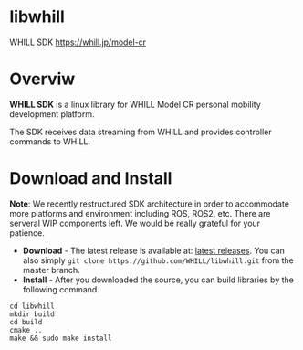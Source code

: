 # libwhill
WHILL SDK https://whill.jp/model-cr

# Overviw
**WHILL SDK** is a linux library for WHILL Model CR personal mobility development platform.

The SDK receives data streaming from WHILL and provides controller commands to WHILL.

# Download and Install
**Note**: We recently restructured SDK architecture in order to accommodate more platforms and environment including ROS, ROS2, etc. There are serveral WIP components left. We would be really grateful for your patience.

- **Download** - The latest release is available at: [latest releases](https://github.com/WHILL/libwhill/releases). You can also simply `git clone https://github.com/WHILL/libwhill.git` from the master branch.
- **Install** - After you downloaded the source, you can build libraries by the following command.

```
cd libwhill
mkdir build
cd build
cmake ..
make && sudo make install
```